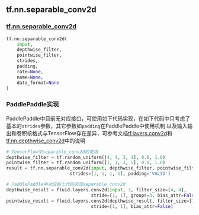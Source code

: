 ## tf.nn.separable_conv2d

### [tf.nn.separable_conv2d](https://www.tensorflow.org/api_docs/python/tf/nn/separable_conv2d)
``` python
tf.nn.separable_conv2d(
    input,
    depthwise_filter,
    pointwise_filter,
    strides,
    padding,
    rate=None,
    name=None,
    data_format=None
)
```

### PaddlePaddle实现
PaddlePaddle中目前无对应接口，可使用如下代码实现，在如下代码中只考虑了基本的`strides`参数，其它参数如`padding`在PaddlePaddle中使用机制
以及输入输出和卷积核格式与TensorFlow存在差异，可参考文档[tf.layers.conv2d](tf.layers.conv2d.md)和[tf.nn.depthwise_conv2d](tf.nn.depthwise_conv2d.md)中的说明
``` python
# TensorFlow中separable_conv2d的使用
depthwise_filter = tf.random_uniform([4, 4, 3, 1], 0.0, 1.0)
pointwise_filter = tf.random_uniform([1, 1, 3, 5], 0.0, 1.0)
result = tf.nn.separable_conv2d(input, depthwise_filter, pointwise_filter, 
                        strides=[1, 1, 1, 1], padding='VALID')

# PaddlePaddle中对应如上代码实现separable_conv2d
depthwise_result = fluid.layers.conv2d(input, 3, filter_size=[4, 4], 
                                stride=[1, 1], groups=3, bias_attr=False)
pointwise_result = fluid.layers.conv2d(depthwise_result, filter_size=[1, 1], 
                                stride=[1, 1], bias_attr=False)

```
